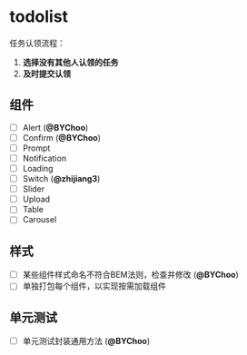 # todolist

任务认领流程：

1. **选择没有其他人认领的任务**
2. **及时提交认领**

## 组件

- [ ] Alert (**@BYChoo**)
- [ ] Confirm (**@BYChoo**)
- [ ] Prompt
- [ ] Notification
- [ ] Loading
- [ ] Switch (**@zhijiang3**)
- [ ] Slider
- [ ] Upload
- [ ] Table
- [ ] Carousel

## 样式

- [ ] 某些组件样式命名不符合BEM法则，检查并修改 (**@BYChoo**)
- [ ] 单独打包每个组件，以实现按需加载组件

## 单元测试

- [ ] 单元测试封装通用方法 (**@BYChoo**)